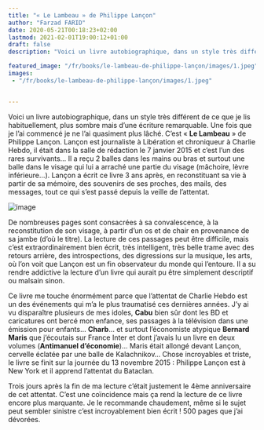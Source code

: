 ```yaml
---
title: "« Le Lambeau » de Philippe Lançon"
author: "Farzad FARID"
date: 2020-05-21T00:18:23+02:00
lastmod: 2021-02-01T19:00:12+01:00
draft: false
description: "Voici un livre autobiographique, dans un style très différent de ce que je lis habituellement, plus sombre mais d’une écriture remarquable."

featured_image: "/fr/books/le-lambeau-de-philippe-lançon/images/1.jpeg" 
images:
 - "/fr/books/le-lambeau-de-philippe-lançon/images/1.jpeg"


---
```


Voici un livre autobiographique, dans un style très différent de ce que je lis habituellement, plus sombre mais d’une écriture remarquable. Une fois que je l’ai commencé je ne l’ai quasiment plus lâché. C’est « **Le Lambeau** » de Philippe Lançon. Lançon est journaliste à Libération et chroniqueur à Charlie Hebdo, il était dans la salle de rédaction le 7 janvier 2015 et c’est l’un des rares survivants… Il a reçu 2 balles dans les mains ou bras et surtout une balle dans le visage qui lui a arraché une partie du visage (mâchoire, lèvre inférieure…). Lançon a écrit ce livre 3 ans après, en reconstituant sa vie à partir de sa mémoire, des souvenirs de ses proches, des mails, des messages, tout ce qui s’est passé depuis la veille de l’attentat.




![image](images/1.jpeg#layoutTextWidth)



De nombreuses pages sont consacrées à sa convalescence, à la reconstitution de son visage, à partir d’un os et de chair en provenance de sa jambe (d’où le titre). La lecture de ces passages peut être difficile, mais c’est extraordinairement bien écrit, très intelligent, très belle trame avec des retours arrière, des introspections, des digressions sur la musique, les arts, où l’on voit que Lançon est un fin observateur du monde qui l’entoure. Il a su rendre addictive la lecture d’un livre qui aurait pu être simplement descriptif ou malsain sinon.

Ce livre me touche énormément parce que l’attentat de Charlie Hebdo est un des événements qui m’a le plus traumatisé ces dernières années. J’y ai vu disparaître plusieurs de mes idoles, **Cabu** bien sûr dont les BD et caricatures ont bercé mon enfance, ses passages à la télévision dans une émission pour enfants… **Charb**… et surtout l’économiste atypique **Bernard Maris** que j’écoutais sur France Inter et dont j’avais lu un livre en deux volumes (**Antimanuel d’économie**)… Maris était allongé devant Lançon, cervelle éclatée par une balle de Kalachnikov… Chose incroyables et triste, le livre se finit sur la journée du 13 novembre 2015 : Philippe Lançon est à New York et il apprend l’attentat du Bataclan.

Trois jours après la fin de ma lecture c’était justement le 4ème anniversaire de cet attentat. C’est une coïncidence mais ça rend la lecture de ce livre encore plus marquante. Je le recommande chaudement, même si le sujet peut sembler sinistre c’est incroyablement bien écrit ! 500 pages que j’ai dévorées.
